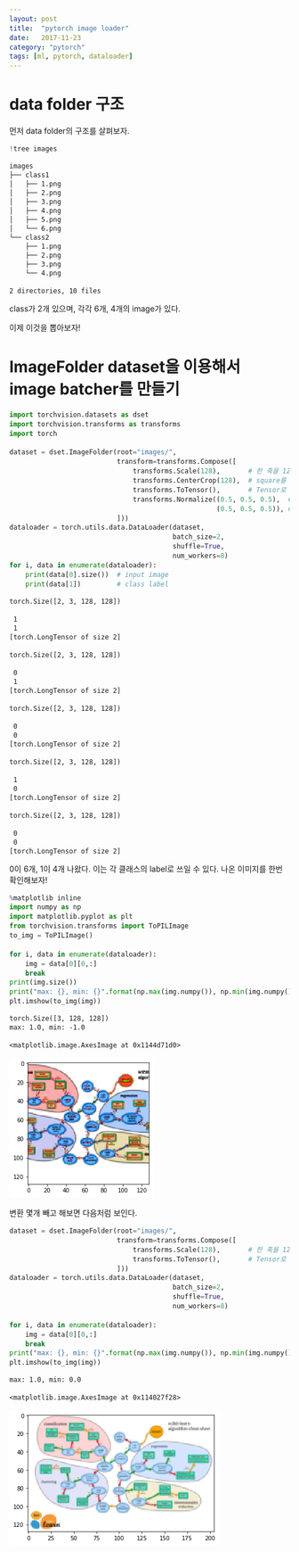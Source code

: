 ```yaml
---
layout: post
title:  "pytorch image loader"
date:   2017-11-23
category: "pytorch"
tags: [ml, pytorch, dataloader]
---
```


# data folder 구조

먼저 data folder의 구조를 살펴보자.


```python
!tree images
```

    images
    ├── class1
    │   ├── 1.png
    │   ├── 2.png
    │   ├── 3.png
    │   ├── 4.png
    │   ├── 5.png
    │   └── 6.png
    └── class2
        ├── 1.png
        ├── 2.png
        ├── 3.png
        └── 4.png
    
    2 directories, 10 files


class가 2개 있으며, 각각 6개, 4개의 image가 있다.

이제 이것을 뽑아보자!

# ImageFolder dataset을 이용해서 image batcher를 만들기


```python
import torchvision.datasets as dset
import torchvision.transforms as transforms
import torch

dataset = dset.ImageFolder(root="images/",
                           transform=transforms.Compose([
                               transforms.Scale(128),       # 한 축을 128로 조절하고
                               transforms.CenterCrop(128),  # square를 한 후,
                               transforms.ToTensor(),       # Tensor로 바꾸고 (0~1로 자동으로 normalize)
                               transforms.Normalize((0.5, 0.5, 0.5),  # -1 ~ 1 사이로 normalize
                                                    (0.5, 0.5, 0.5)), # (c - m)/s 니까...
                           ]))
dataloader = torch.utils.data.DataLoader(dataset,
                                         batch_size=2,
                                         shuffle=True,
                                         num_workers=8)
for i, data in enumerate(dataloader):
    print(data[0].size())  # input image
    print(data[1])         # class label
```

    torch.Size([2, 3, 128, 128])
    
     1
     1
    [torch.LongTensor of size 2]
    
    torch.Size([2, 3, 128, 128])
    
     0
     1
    [torch.LongTensor of size 2]
    
    torch.Size([2, 3, 128, 128])
    
     0
     0
    [torch.LongTensor of size 2]
    
    torch.Size([2, 3, 128, 128])
    
     1
     0
    [torch.LongTensor of size 2]
    
    torch.Size([2, 3, 128, 128])
    
     0
     0
    [torch.LongTensor of size 2]
    


0이 6개, 1이 4개 나왔다. 이는 각 클래스의 label로 쓰일 수 있다. 
나온 이미지를 한번 확인해보자!


```python
%matplotlib inline
import numpy as np
import matplotlib.pyplot as plt
from torchvision.transforms import ToPILImage
to_img = ToPILImage()

for i, data in enumerate(dataloader):
    img = data[0][0,:]
    break
print(img.size())
print("max: {}, min: {}".format(np.max(img.numpy()), np.min(img.numpy())))
plt.imshow(to_img(img))
```

    torch.Size([3, 128, 128])
    max: 1.0, min: -1.0

    <matplotlib.image.AxesImage at 0x1144d71d0>

![output_5_2.png](/resources/1D2DC117663EB56A91BB0AE79E5581B8.png)


변환 몇개 빼고 해보면 다음처럼 보인다.


```python
dataset = dset.ImageFolder(root="images/",
                           transform=transforms.Compose([
                               transforms.Scale(128),       # 한 축을 128로 조절하고
                               transforms.ToTensor(),       # Tensor로 바꾸고 (0~1로 자동으로 normalize)
                           ]))
dataloader = torch.utils.data.DataLoader(dataset,
                                         batch_size=2,
                                         shuffle=True,
                                         num_workers=8)

for i, data in enumerate(dataloader):
    img = data[0][0,:]
    break
print("max: {}, min: {}".format(np.max(img.numpy()), np.min(img.numpy())))
plt.imshow(to_img(img))
```

    max: 1.0, min: 0.0

    <matplotlib.image.AxesImage at 0x114027f28>

![output_7_2.png](/resources/9AC38B414A30DC7E72954BFE9DAE92A4.png)
